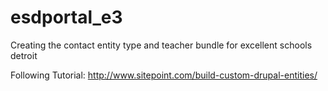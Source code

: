 # esdportal_e3
Creating the contact entity type and teacher bundle for excellent schools detroit

Following Tutorial:
http://www.sitepoint.com/build-custom-drupal-entities/
